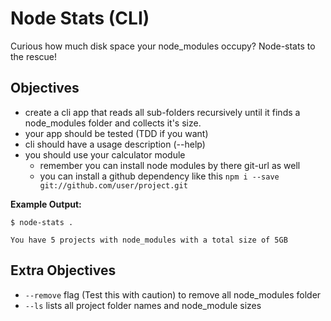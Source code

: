 # Node Stats (CLI)

Curious how much disk space your node_modules occupy? Node-stats to the rescue!

## Objectives

- create a cli app that reads all sub-folders recursively until it finds a node_modules folder and collects it's size.
- your app should be tested (TDD if you want)
- cli should have a usage description (--help)
- you should use your calculator module
  - remember you can install node modules by there git-url as well
  - you can install a github dependency like this `npm i --save git://github.com/user/project.git`

**Example Output:**

```
$ node-stats .

You have 5 projects with node_modules with a total size of 5GB
```

## Extra Objectives

- `--remove` flag (Test this with caution) to remove all node_modules folder
- `--ls` lists all project folder names and node_module sizes
